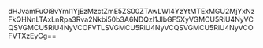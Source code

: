 dHJvamFuOi8vYmI1YjEzMzctZmE5ZS00ZTAwLWI4YzYtMTExMGU2MjYxNzFkQHNnLTAxLnRpa3Rva2Nkbi50b3A6NDQzI1JlbGF5XyVGMCU5RiU4NyVCQSVGMCU5RiU4NyVCOFVTLSVGMCU5RiU4NyVCQSVGMCU5RiU4NyVCOFVTXzEyCg==